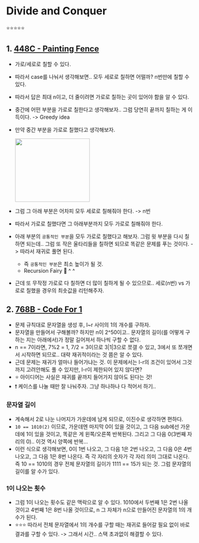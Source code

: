 # Divide and Conquer
:star::star::star::star::star:
## 1. [448C - Painting Fence](https://codeforces.com/problemset/problem/448/C)
- 가로/세로로 칠할 수 있다.
- 따라서 case를 나눠서 생각해보면.. 모두 세로로 칠하면 어떨까? n번만에 칠할 수 있다.
- 따라서 답은 최대 n이고, 더 줄이려면 가로로 칠하는 곳이 있어야 함을 알 수 있다.
- 중간에 어떤 부분을 가로로 칠한다고 생각해보자.. 그럼 당연히 끝까지 칠하는 게 이득이다. -> Greedy idea
- 만약 중간 부분을 가로로 칠했다고 생각해보자.

    <img src="https://user-images.githubusercontent.com/101321313/160262193-541e0e1a-df1c-4809-a745-514fc999d162.png"  width="200" height="170">

- 그럼 그 아래 부분은 어차피 모두 세로로 칠해줘야 한다. -> n번
- 따라서 가로로 칠했다면 그 아래부분까지 모두 가로로 칠해줘야 한다.
- 아래 부분의 `공통적인 부분`을 모두 가로로 칠했다고 해보자. 그럼 윗 부분을 다시 칠하면 되는데.. 그럼 또 작은 울타리들을 칠하면 되므로 똑같은 문제를 푸는 것이다. -> 따라서 재귀로 풀면 된다.
    - 즉 `공통적인 부분`은 최소 높이가 될 것.
    - Recursion Fairy :fairy: ^ ^
- 근데 또 무작정 가로로 다 칠하면 더 많이 칠하게 될 수 있으므로.. 세로(n번) vs 가로로 칠했을 경우의 최솟값을 리턴해주자.

## 2. [768B - Code For 1](https://codeforces.com/problemset/problem/768/B)
- 문제 규칙대로 문자열을 생성 후, l~r 사이의 1의 개수를 구하자.
- 문자열을 만들어서 구해볼까? 하지만 n이 2^50이고.. 문자열의 길이(를 어떻게 구하는 지는 아래에서)가 정말 길어져서 하나씩 구할 수 없다.
- n == 7이라면, 7%2 = 1, 7/2 = 3이므로 3|1|3으로 쪼갤 수 있고, 3에서 또 쪼개면서 시작하면 되므로.. 대략 재귀적이라는 것 쯤은 알 수 있다.
- 근데 문제는 재귀가 얼마나 들어가냐는 것. 이 문제에서는 l-r의 조건이 있어서 그것까지 고려안해도 풀 수 있지만, l-r이 제한되어 있지 않다면?  
- :star: 아이디어는 사실은 재귀를 끝까지 들어가지 않아도 된다는 것!
- ❗ 케이스를 나눌 때만 잘 나눠주자. 그냥 하나하나 다 적어서 하기..

### 문자열 길이
- 계속해서 2로 나눈 나머지가 가운데에 남게 되므로, 이진수로 생각하면 편하다.
- `10 == 1010(2)` 이므로, 가운데엔 마지막 0이 있을 것이고, 그 다음 sub에선 가운데에 1이 있을 것이고, 똑같은 게 왼쪽/오른쪽 반복된다. 그리고 그 다음 0(3번째 자리의 0).. 이것 역시 양쪽에 반복...
- 이런 식으로 생각해보면, 0이 1번 나오고, 그 다음 1은 2번 나오고, 그 다음 0은 4번 나오고, 그 다음 1은 8번 나온다. 즉 각 자리의 숫자가 각 자리 의미 그대로 나온다. 즉 10 == 1010의 경우 전체 문자열의 길이가 1111 == 15가 되는 것. 그럼 문자열의 길이를 알 수가 있다.
### 1이 나오는 횟수
- 그럼 1이 나오는 횟수도 같은 맥락으로 알 수 있다. 1010에서 두번째 1은 2번 나올 것이고 4번째 1은 8번 나올 것이므로, n 그 자체가 n으로 만들어진 문자열의 1의 개수가 된다.
- :star::star::star: 따라서 전체 문자열에서 1의 개수를 구할 때는 재귀로 들어갈 필요 없이 바로 결과를 구할 수 있다. -> 그래서 시간.. 스택 초과없이 해결할 수 있다.

